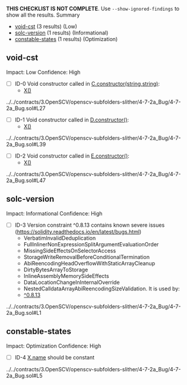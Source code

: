 **THIS CHECKLIST IS NOT COMPLETE**. Use `--show-ignored-findings` to show all the results.
Summary
 - [void-cst](#void-cst) (3 results) (Low)
 - [solc-version](#solc-version) (1 results) (Informational)
 - [constable-states](#constable-states) (1 results) (Optimization)
## void-cst
Impact: Low
Confidence: High
 - [ ] ID-0
Void constructor called in [C.constructor(string,string)](../../contracts/3.OpenSCV/openscv-subfolders-slither/4-7-2a_Bug/4-7-2a_Bug.sol#L27):
	- [X()](../../contracts/3.OpenSCV/openscv-subfolders-slither/4-7-2a_Bug/4-7-2a_Bug.sol#L27)

../../contracts/3.OpenSCV/openscv-subfolders-slither/4-7-2a_Bug/4-7-2a_Bug.sol#L27


 - [ ] ID-1
Void constructor called in [D.constructor()](../../contracts/3.OpenSCV/openscv-subfolders-slither/4-7-2a_Bug/4-7-2a_Bug.sol#L39):
	- [X()](../../contracts/3.OpenSCV/openscv-subfolders-slither/4-7-2a_Bug/4-7-2a_Bug.sol#L39)

../../contracts/3.OpenSCV/openscv-subfolders-slither/4-7-2a_Bug/4-7-2a_Bug.sol#L39


 - [ ] ID-2
Void constructor called in [E.constructor()](../../contracts/3.OpenSCV/openscv-subfolders-slither/4-7-2a_Bug/4-7-2a_Bug.sol#L47):
	- [X()](../../contracts/3.OpenSCV/openscv-subfolders-slither/4-7-2a_Bug/4-7-2a_Bug.sol#L47)

../../contracts/3.OpenSCV/openscv-subfolders-slither/4-7-2a_Bug/4-7-2a_Bug.sol#L47


## solc-version
Impact: Informational
Confidence: High
 - [ ] ID-3
Version constraint ^0.8.13 contains known severe issues (https://solidity.readthedocs.io/en/latest/bugs.html)
	- VerbatimInvalidDeduplication
	- FullInlinerNonExpressionSplitArgumentEvaluationOrder
	- MissingSideEffectsOnSelectorAccess
	- StorageWriteRemovalBeforeConditionalTermination
	- AbiReencodingHeadOverflowWithStaticArrayCleanup
	- DirtyBytesArrayToStorage
	- InlineAssemblyMemorySideEffects
	- DataLocationChangeInInternalOverride
	- NestedCalldataArrayAbiReencodingSizeValidation.
It is used by:
	- [^0.8.13](../../contracts/3.OpenSCV/openscv-subfolders-slither/4-7-2a_Bug/4-7-2a_Bug.sol#L1)

../../contracts/3.OpenSCV/openscv-subfolders-slither/4-7-2a_Bug/4-7-2a_Bug.sol#L1


## constable-states
Impact: Optimization
Confidence: High
 - [ ] ID-4
[X.name](../../contracts/3.OpenSCV/openscv-subfolders-slither/4-7-2a_Bug/4-7-2a_Bug.sol#L5) should be constant 

../../contracts/3.OpenSCV/openscv-subfolders-slither/4-7-2a_Bug/4-7-2a_Bug.sol#L5


